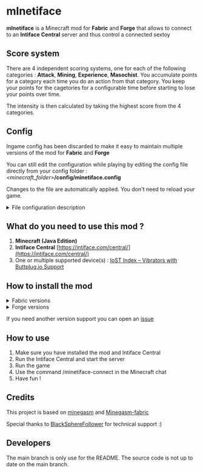 # mInetiface
**mInetiface** is a Minecraft mod for **Fabric** and **Forge** that allows to connect to an **Intiface Central** server and thus control a connected sextoy

## Score system
There are 4 independent scoring systems, one for each of the following categories : **Attack**, **Mining**, **Experience**, **Masochist**.
You accumulate points for a category each time you do an action from that category. You keep your points for the cagetories for a configurable time before starting to lose your points over time.

The intensity is then calculated by taking the highest score from the 4 categories.

## Config
Ingame config has been discarded to make it easy to maintain multiple versions of the mod for **Fabric** and **Forge**

You can still edit the configuration while playing by editing the config file directly from your config folder :
_<minecraft_folder>_**/config/minetiface.config**

Changes to the file are automatically applied. You don't need to reload your game.
<details>
<summary>File configuration description</summary>

<b>Intiface</b>
<ul>
<li><b>serverUrl</b> : Buttplug server URL</li>
<li><b>fullMaxTime</b> : For linear devices, the maximum time for a full stroke in ms (min speed)</li>
<li><b>fullMinTime</b> : For linear devices, the minimum time for a full stroke in ms (max speed)</li>
</ul>

<b>General actions</b>
<ul>
<li><b>minimumFeedback</b> : Minimum feedback intensity</li>
<li><b>maximumFeedback</b> : Maximum feedback intensity</li>
<li><b>feedbackScoreLostPerTick</b> : Number of feedback points lost per tick (20 ticks/s)</li>
<li><b>scoreLostPerTick</b> : Number of score points lost per tick for a category when the duration to keep score is 0 (see <b>maximumSecondsKeepScore</b> and <b>***durationMultiplier</b>) </li>
</ul>

<b>Attack actions</b>
<ul>
<li><b>attackEnabled</b> : Enable attack actions ?</li>
<li><b>attackMultiplier</b> : Points multiplier for attack actions</li>
<li><b>attackInstantPointsMultiplier</b> : Feedback multiplier for attack feedback actions</li>
<li><b>attackDurationMultiplier</b> : Time to keep attack points multiplier</li>
</ul>

<b>Mining actions</b>
<ul>
<li><b>miningEnabled</b> : Enable mining actions ?</li>
<li><b>minePointsMultiplier</b> : Points multiplier for mining actions</li>
<li><b>mineInstantPointsMultiplier</b> : Feedback multiplier for mining feedback actions</li>
<li><b>mineDurationMultiplier</b> : Time to keep mining points multiplier</li>
<li><b>blocksScore</b> : List of blocks and their score for mining</li>
<li><b>defaultBlockScore</b> : Default score for mining blocks that are not in the <b>blocksScore</b> list</li>
</ul>

<b>Experience actions</b>
<ul>
<li><b>xpEnabled</b> : Enable experience actions ?</li>
<li><b>xpMultiplier</b> : Points multiplier for experience actions</li>
<li><b>xpInstantPointsMultiplier</b> : Feedback multiplier for experience feedback actions</li>
<li><b>xpDurationMultiplier</b> : Time to keep experience points multiplier</li>
</ul>

<b>Masochist actions</b>
<ul>
<li><b>masochistEnabled</b> : Enable masochist actions ?</li>
<li><b>masochistMultiplier</b> : Points multiplier for masochist actions</li>
<li><b>masochistInstantPointsMultiplier</b> : Feedback multiplier for masochist feedback actions</li>
<li><b>masochistDurationMultiplier</b> : Time to keep masochist points multiplier</li>
</ul>

</details>

## What do you need to use this mod ?
1. **Minecraft (Java Edition)**
2. **Intiface Central** [https://intiface.com/central/](https://intiface.com/central/)
3. One or multiple supported device(s) : [IoST Index – Vibrators with Buttplug.io Support](https://iostindex.com/?filter0ButtplugSupport=4&filter1Features=OutputsVibrators)

## How to install the mod
<details>
    <summary>Fabric versions</summary>
    <details>
     <summary>Minecraft 1.18.2</summary>
      <a href="https://mediafilez.forgecdn.net/files/4438/686/fabric-api-0.76.0%2B1.18.2.jar">Fabric API JAR</a><br>
      <a href="https://github.com/Fyustorm/mInetiface/releases/download/v1.18.2-2.0.0/minetiface-fabric_1.18.2-2.0.0.jar">mInetiface JAR</a>
    </details>
    <details>
     <summary>Minecraft 1.19.2</summary>
      <a href="https://mediafilez.forgecdn.net/files/3936/24/fabric-api-0.60.0%2B1.19.2.jar">Fabric API JAR</a><br>
      <a href="https://cdn.modrinth.com/data/mOgUt4GM/versions/V4hnfgRO/modmenu-4.1.2.jar">Mod Menu JAR</a><br>
      <a href="https://github.com/Fyustorm/mInetiface/releases/download/v1.19.2-1.1.0/minetiface-1.1.0-1.19.2.jar">mInetiface JAR</a>
    </details>
    <details>
     <summary>Minecraft 1.19.4</summary>
      <a href="https://mediafilez.forgecdn.net/files/4474/468/fabric-api-0.77.0%2B1.19.4.jar">Fabric API JAR</a><br>
      <a href="https://cdn.modrinth.com/data/mOgUt4GM/versions/CtMNOUcV/modmenu-6.2.3.jar">Mod Menu JAR</a><br>
      <a href="https://github.com/Fyustorm/mInetiface/releases/download/v1.19.4-1.0.0/minetiface-1.1.0-1.19.4.jar">mInetiface JAR</a>
    </details>
    <details>
     <summary>Minecraft 1.20.1</summary>
      <a href="https://mediafilez.forgecdn.net/files/4584/441/fabric-api-0.83.1%2B1.20.1.jar">Fabric API JAR</a><br>
      <a href="https://cdn.modrinth.com/data/mOgUt4GM/versions/RTFDnTKf/modmenu-7.0.1.jar">Mod Menu JAR</a><br>
      <a href="https://github.com/Fyustorm/mInetiface/releases/download/v1.20.1-1.1.0/minetiface-1.1.0-1.20.1.jar">mInetiface JAR</a>
    </details>
    <details>
     <summary>Minecraft 1.20.2</summary>
      <a href="https://www.curseforge.com/minecraft/mc-mods/fabric-api/download/4905460">Fabric API JAR</a><br>
      <a href="https://github.com/Fyustorm/mInetiface/releases/download/v1.20.2%2B_2.1.0/minetiface-fabric_1.20.4-2.1.0.jar">mInetiface JAR</a>
    </details>
    <details>
     <summary>Minecraft 1.20.4</summary>
      <a href="https://www.curseforge.com/minecraft/mc-mods/fabric-api/download/4940245">Fabric API JAR</a><br>
      <a href="https://github.com/Fyustorm/mInetiface/releases/download/v1.20.2%2B_2.1.0/minetiface-fabric_1.20.4-2.1.0.jar">mInetiface JAR</a>
    </details>

1. Download and install [Minecraft Launcher](https://www.minecraft.net/en-us/download) or any launcher you want
2. Download Fabric [https://fabricmc.net/use/installer/](https://fabricmc.net/use/installer/)
   1. Run the installer
      1. On the client tab select the Minecraft Version and click install
      2. Run the Minecraft Launcher. Select the new profile named **fabric-loader-xxx**
         1. Select the **Installations** tab and click the folder icon next to the profile **fabric-loader-xx**
         2. Create **mods** folder if it doesn't exists. Example : **C:\\Users\\<username>\\AppData\\Roaming\\.minecraft\\mods**
3. Next and final step is to download all **JAR** files listed above for your Minecraft version and put them into the **mods** folder
</details>

<details>
    <summary>Forge versions</summary>
    <details>
     <summary>Minecraft 1.18.2</summary>
      <a href="https://github.com/Fyustorm/mInetiface/releases/download/v1.18.2-2.0.0/minetiface-forge_1.18.2-2.0.0.jar">mInetiface JAR</a>
    </details>
    <details>
     <summary>Minecraft 1.19.2</summary>
      <a href="https://github.com/Fyustorm/mInetiface/releases/download/v1.19.2-2.0.0/minetiface-forge_1.19.2-2.0.0.jar">mInetiface JAR</a>
    </details>

1. Download the **JAR** file for your Minecraft version and put it into your **mods** folder
</details>

If you need another version support you can open an [issue](https://github.com/Fyustorm/mInetiface/issues/new)

## How to use
1. Make sure you have installed the mod and Intiface Central
2. Run the Intiface Central and start the server
3. Run the game
4. Use the command /minetiface-connect in the Minecraft chat
5. Have fun !

## Credits
This project is based on [minegasm](https://minegasm.therainbowville.com) and [Minegasm-fabric](https://github.com/vinceh121/Minegasm-fabric)

Special thanks to [BlackSphereFollower](https://github.com/blackspherefollower) for technical support :)

## Developers
The main branch is only use for the README. The source code is not up to date on the main branch.
